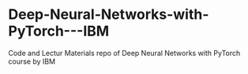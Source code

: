 # Deep-Neural-Networks-with-PyTorch---IBM
 Code and Lectur Materials repo of Deep Neural Networks with PyTorch course by IBM
